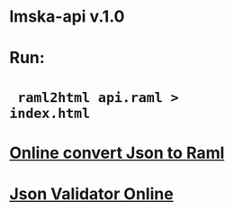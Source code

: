 # lmska-api v.1.0
# Run: 
# <code> raml2html api.raml > index.html  </code>
# <a href="https://www.json2yaml.com/">Online convert Json to Raml</a> 
# <a href="https://jsonformatter.curiousconcept.com/">Json Validator Online</a> 